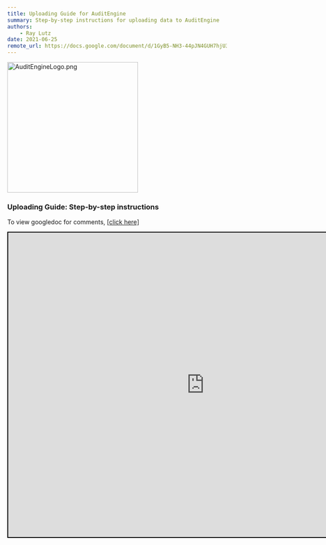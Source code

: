 ```yaml
---
title: Uploading Guide for AuditEngine
summary: Step-by-step instructions for uploading data to AuditEngine
authors:
    - Ray Lutz
date: 2021-06-25
remote_url: https://docs.google.com/document/d/1GyB5-NH3-44pJN4GUH7hjU3MrK36ObearYQjZGW-fJU/edit?usp=sharing
---
```


<link rel="icon" type="image/x-icon" href="https://mapper.auditengine.org/assets/images/A.png">
<img src="https://copswiki.org/w/pub/Common/AuditEngine/AuditEngineLogo.png" alt="AuditEngineLogo.png" width='300' />



### Uploading Guide: Step-by-step instructions

To view googledoc for comments, <a href="https://docs.google.com/document/d/1GyB5-NH3-44pJN4GUH7hjU3MrK36ObearYQjZGW-fJU/edit?usp=sharing" target="_blank">[click here]</a><br>
<iframe src="https://docs.google.com/document/d/e/2PACX-1vTNtC2H7kQ5BFai90vLGFCPXiVt-0wG2DcgqyniALuvXoH1qMKtkhuausdzboB9c--zH9HSzH5rJ79m/pub?embedded=true" width=900 height=700  style="border: 2px solid black;"></iframe>

